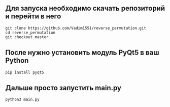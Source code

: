 ## Для запуска необходимо скачать репозиторий и перейти в него
```
git clone https://github.com/Vadim1551/reverse_permutation.git
cd reverse_permutation
git checkout master
```
## После нужно установить модуль PyQt5 в ваш Python
```
pip install pyqt5
```
## Дальше просто запустить main.py
```
python3 main.py
```
